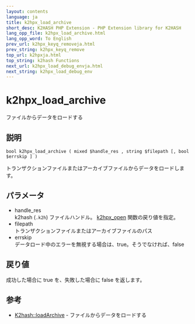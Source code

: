 ```yaml
---
layout: contents
language: ja
title: k2hpx_load_archive
short_desc: K2HASH PHP Extension - PHP Extension library for K2HASH
lang_opp_file: k2hpx_load_archive.html
lang_opp_word: To English
prev_url: k2hpx_keyq_removeja.html
prev_string: k2hpx_keyq_remove
top_url: k2hpxja.html
top_string: k2hash Functions
next_url: k2hpx_load_debug_envja.html
next_string: k2hpx_load_debug_env
---
```


# k2hpx_load_archive
ファイルからデータをロードする

## 説明
```
bool k2hpx_load_archive ( mixed $handle_res , string $filepath [, bool $errskip ] )
```
トランザクションファイルまたはアーカイブファイルからデータをロードします。 

## パラメータ
- handle_res  
k2hash (`.k2h`) ファイルハンドル。 [k2hpx_open](k2hpx_openja.html) 関数の戻り値を指定。
- filepath  
トランザクションファイルまたはアーカイブファイルのパス
- errskip  
データロード中のエラーを無視する場合は、true。そうでなければ、false

## 戻り値
成功した場合に true を、失敗した場合に false を返します。 

## 参考
- [K2hash::loadArchive](k2h_loadarchiveja.html) - ファイルからデータをロードする
